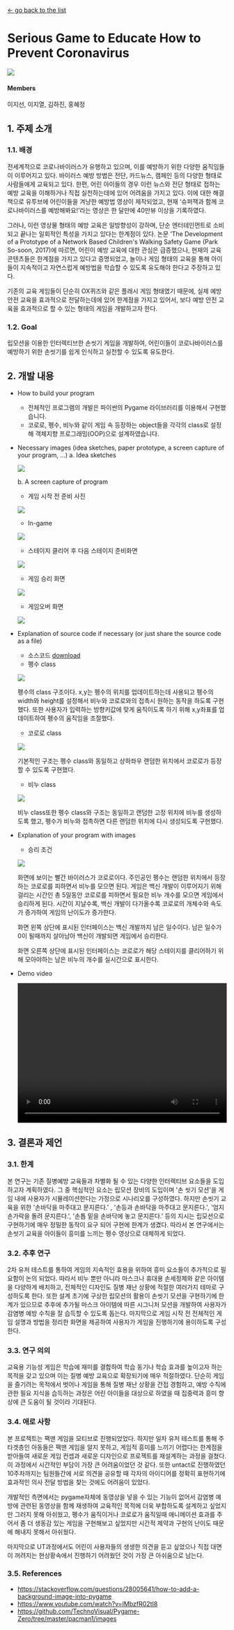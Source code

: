 [← go back to the list](../README.md)

# Serious Game to Educate How to Prevent Coronavirus
![](img/1.png)

#### Members
이지선, 이지열, 김하진, 홍혜정

## 1. 주제 소개 

### 1.1. 배경
전세계적으로 코로나바이러스가 유행하고 있으며, 이를 예방하기 위한 다양한 움직임들이 이루어지고 있다. 바이러스 예방 방법은 전단, 카드뉴스, 캠페인 등의 다양한 형태로 사람들에게 교육되고 있다. 한편, 어린 아이들의 경우 이런 뉴스와 전단 형태로 접하는 예방 교육을 이해하거나 직접 실천하는데에 있어 어려움을 가지고 있다. 이에 대한 해결책으로 유투브에 어린이들을 겨냥한 예방법 영상이 제작되었고, 현재 ‘슈퍼잭과 함께 코로나바이러스를 예방해봐요!’라는 영상은 한 달만에 40만뷰 이상을 기록하였다.

그러나, 이런 영상물 형태의 예방 교육은 일방향성이 강하며, 단순 엔터테인먼트로 소비되고 끝나는 일회적인 특성을 가지고 있다는 한계점이 있다. 논문 ‘The Development of a Prototype of a Network Based Children's Walking Safety Game (Park So-soon, 2017)에 따르면, 어린이 예방 교육에 대한 관심은 급증했으나, 현재의 교육 콘텐츠들은 한계점을 가지고 있다고 증명되었고, 놀이나 게임 형태의 교육을 통해 아이들이 지속적이고 자연스럽게 예방법을 학습할 수 있도록 유도해야 한다고 주장하고 있다.

기존의 교육 게임들이 단순히 OX퀴즈와 같은 플래시 게임 형태였기 때문에, 실제 예방 안전 교육을 효과적으로 전달하는데에 있어 한계점을 가지고 있어서, 보다 예방 안전 교육을 효과적으로 할 수 있는 형태의 게임을 개발하고자 한다.

### 1.2. Goal
립모션을 이용한 인터렉티브한 손씻기 게임을 개발하여, 어린이들이 코로나바이러스를 예방하기 위한 손씻기를 쉽게 인식하고 실천할 수 있도록 유도한다.

## 2. 개발 내용
- How to build your program
	- 전체적인 프로그램의 개발은 파이썬의 Pygame 라이브러리를 이용해서 구현했습니다.
	- 코로로, 펭수, 비누와 같이 게임 속 등장하는 object들을 각각의 class로 설정해 객체지향 프로그래밍(OOP)으로 설계하였습니다.
- Necessary images (idea sketches, paper prototype, a screen capture of your program, …)
	a. Idea sketches

	![](img/2.png)

	b. A screen capture of program
	- 게임 시작 전 준비 사진

	![](img/3.png)

	- In-game

	![](img/4.png)

	- 스테이지 클리어 후 다음 스테이지  준비화면

	![](img/5.png)

	- 게임 승리 화면

	![](img/6.png)

	- 게임오버 화면

	![](img/7s.png)

- Explanation of source code if necessary (or just share the source code as a file)
	- 소스코드 [download](source/source.zip)
	- 펭수 class

	![](img/8.png)

	펭수의 class 구조이다. x,y는 펭수의 위치를 업데이트하는데 사용되고 펭수의 width와 height를 설정해서 비누와 코로로와의 접촉시 원하는 동작을 하도록 구현했다. 또한 사용자가 입력하는 방향키값에 맞게 움직이도록 하기 위해 x,y좌표를 업데이트하여 펭수의 움직임을 조절했다.
 
	- 코로로 class

	![](img/9.png)

	기본적인 구조는 펭수 class와 동일하고 상하좌우 랜덤한 위치에서 코로로가 등장할 수 있도록 구현했다.

	- 비누 class

	![](img/10.png)

	비누 class또한 펭수 class와 구조는 동일하고 랜덤한 고정 위치에 비누를 생성하도록 했고, 펭수가 비누와 접촉하면 다른 랜덤한 위치에 다시 생성되도록 구현했다.

- Explanation of your program with images
	- 승리 조건

	![](img/11.gif)

	화면에 보이는 빨간 바이러스가 코로로이다. 주인공인 펭수는 랜덤한 위치에서 등장하는 코로로를 피하면서 비누를 모으면 된다. 게임은 백신 개발이 이루어지기 위해 걸리는 시간인 총 5일동안 코로로를 피하면서 필요한 비누 개수를 모으면 게임에서 승리하게 된다. 시간이 지날수록, 백신 개발이 다가올수록 코로로의 개체수와 속도가 증가하여 게임의 난이도가 증가한다.

	화면 왼쪽 상단에 표시된 인터페이스는 백신 개발까지 남은 일수이다. 남은 일수가 0이 될때까지 살아남아 백신이 개발되면 게임에서 승리한다.

	화면 오른쪽 상단에 표시된 인터페이스는 코로로가 해당 스테이지를 클리어하기 위해 모아야하는 남은 비누의 개수를 실시간으로 표시한다.

- Demo video

	<video width="480" height="320" controls="controls"><source src="demo video.mp4" type="video/mp4"></video>


## 3. 결론과 제언

### 3.1. 한계

본 연구는 기존 질병예방 교육들과 차별화 될 수 있는 다양한 인터렉티브 요소들을 도입하고자 계획하였다. 그 중 핵심적인 요소는 립모션 장비의 도입이며 '손 씻기 모션'을 게임 내에 사용자가 시뮬레이션한다는 가정으로 시나리오를 구성하였다. 하지만 손씻기 교육을 위한 '손바닥을 마주대고 문지른다.' , '손등과 손바닥을 마주대고 문지른다.', '엄지 손가락을 돌려 문지른다.', '손톱 밑을 손바닥에 놓고 문지른다.' 등의 지시는 립모션으로 구현하기에 매우 정밀한 동작이 요구 되어 구현에 한계가 생겼다. 따라서 본 연구에서는 손씻기 교육을 아이들이 흥미를 느끼는 펭수 영상으로 대체하게 되었다.

### 3.2. 추후 연구

2차 유저 테스트를 통하여 게임의 지속적인 효용을 위하여 흥미 요소들이 추가적으로 필요함이 논의 되었다. 따라서 비누 뿐만 아니라 마스크나 휴대용 손세정제와 같은 아이템을 다양하게 배치하고, 전체적인 디자인도 질병 재난 상황에 적절한 여러가지 테마로 구성하도록 한다. 또한 설계 초기에 구상한 립모션의 활용이 손씻기 모션을 구현하기에 한계가 있으므로 추후에 추가될 마스크 아이템에 따른 시그니처 모션을 개발하여 사용자가 감염병 예방 수칙을 잘 습득할 수 있도록 돕는다. 마지막으로 게임 시작 전 전체적인 게임 설명과 방법을 정리한 화면을 제공하여 사용자가 게임을 진행하기에 용이하도록 구성한다.

### 3.3. 연구 의의

교육용 기능성 게임은 학습에 재미를 결합하여 학습 동기나 학습 효과를 높이고자 하는 목적을 갖고 있으며 이는 질병 예방 교육으로 확장되기에 매우 적절하였다. 단순히 게임을 즐기려는 목적에서 벗어나 게임을 통해 질병 재난 상황을 간접 경험하고, 예방 수칙에 관한 필요 지식을 습득하는 과정은 어린 아이들을 대상으로 하였을 때 집중력과 흥미 향상에 큰 도움이 될 것이라 기대된다.

### 3.4. 애로 사항

본 프로젝트는 팩맨 게임을 모티브로 진행되었었다. 하지만 일차 유저 테스트를 통해 주 타겟층인 아동들은 팩맨 게임을 알지 못하고, 게임적 흥미를 느끼기 어렵다는 한계점을 받아들여 새로운 게임 컨셉과 새로운 디자인으로 프로젝트를 재설계하는 과정을 걸쳤다. 이 과정에서 시간적인 부담이 가장 큰 어려움이었던 것 같다. 또한 untact로 진행하였던 10주차까지는 팀원들간에 서로 의견을 공유할 때 각자의 아이디어를 정확히 표현하기에 효과적인 의사 전달 방법을 찾는 것에도 어려움이 있었다.

개발적인 측면에서는 pygame자체에 동영상을 넣을 수 있는 기능이 없어서 감염병 예방에 관련된 동영상을 함께 재생하여 교육적인 목적에 더욱 부합하도록 설계하고 싶었지만 그러지 못해 아쉬웠고, 펭수가 움직이거나 코로로가 움직일때 애니메이션 효과를 주어서 좀 더 생동감 있는 게임을 구현해보고 싶었지만 시간적 제약과 구현의 난이도 때문에 해내지 못해서 아쉬웠다.

마지막으로 UT과정에서도 어린이 사용자들의 생생한 의견을 듣고 싶었으나 직접 대면이 꺼려지는 현상황속에서 진행하기 어려웠던 것이 가장 큰 아쉬움으로 남는다.

### 3.5. References
- https://stackoverflow.com/questions/28005641/how-to-add-a-background-image-into-pygame
- https://www.youtube.com/watch?v=IMbzfR02tI8
- https://github.com/TechnoVisual/Pygame-Zero/tree/master/pacman1/images